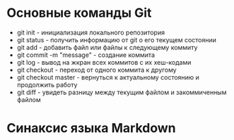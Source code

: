 # Основные команды Git
* git init - инициализация локального репозитория
* git status - получить информацию от git о его текущем состоянии
* git add - добавить файл или файлы к следующему коммиту
* git commit -m "message" - создание коммита
* git log - вывод на жкран всех коммитов с их хеш-кодами
* git checkout - переход от одного коммита к другому
* git checkout master - вернуться к актуальному состоянию и продолжить работу
* git diff - увидеть разницу между текущим файлом и закоммиченным файлом

# Синаксис языка Markdown
